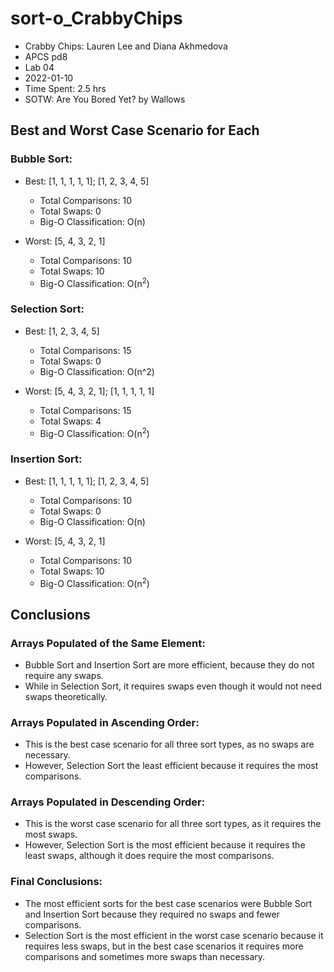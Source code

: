 # sort-o_CrabbyChips

* Crabby Chips: Lauren Lee and Diana Akhmedova
* APCS pd8
* Lab 04
* 2022-01-10
* Time Spent: 2.5 hrs
* SOTW: Are You Bored Yet? by Wallows

## Best and Worst Case Scenario for Each
### Bubble Sort:
* Best: [1, 1, 1, 1, 1]; [1, 2, 3, 4, 5]
  * Total Comparisons: 10
  * Total Swaps: 0
  * Big-O Classification: O(n)

* Worst: [5, 4, 3, 2, 1]
  * Total Comparisons: 10
  * Total Swaps: 10
  * Big-O Classification: O(n<sup>2</sup>)
### Selection Sort:
* Best: [1, 2, 3, 4, 5]
  * Total Comparisons: 15
  * Total Swaps: 0
  * Big-O Classification: O(n^2)

* Worst: [5, 4, 3, 2, 1]; [1, 1, 1, 1, 1]
  * Total Comparisons: 15
  * Total Swaps: 4
  * Big-O Classification: O(n<sup>2</sup>)
### Insertion Sort:
* Best: [1, 1, 1, 1, 1]; [1, 2, 3, 4, 5]
  * Total Comparisons: 10
  * Total Swaps: 0
  * Big-O Classification: O(n)

* Worst: [5, 4, 3, 2, 1]
  * Total Comparisons: 10
  * Total Swaps: 10
  * Big-O Classification: O(n<sup>2</sup>)

## Conclusions
### Arrays Populated of the Same Element:
* Bubble Sort and Insertion Sort are more efficient, because they do not require any swaps.
* While in Selection Sort, it requires swaps even though it would not need swaps theoretically.
### Arrays Populated in Ascending Order:
* This is the best case scenario for all three sort types, as no swaps are necessary.
* However, Selection Sort the least efficient because it requires the most comparisons.
### Arrays Populated in Descending Order:
* This is the worst case scenario for all three sort types, as it requires the most swaps.
* However, Selection Sort is the most efficient because it requires the least swaps, although it does require the most comparisons.
### Final Conclusions:
* The most efficient sorts for the best case scenarios were Bubble Sort and Insertion Sort because they required no swaps and fewer comparisons.
* Selection Sort is the most efficient in the worst case scenario because it requires less swaps, but in the best case scenarios it requires more comparisons and sometimes more swaps than necessary.
